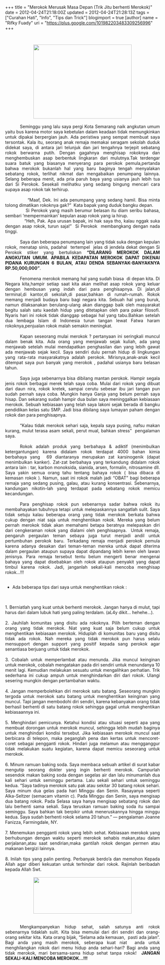 +++
title = "Merokok Merusak Masa Depan (Trik Jitu berhenti Merokok)"
date = 2012-04-24T21:18:00Z
updated = 2012-04-24T21:28:13Z
tags = ["Curahan Hati", "Info", "Tips dan Trick"]
blogimport = true 
[author]
	name = "Rifky Fuady"
	uri = "https://plus.google.com/101982203483309256996"
+++

<br /><div class="separator" style="clear: both; text-align: center;"><a href="http://1.bp.blogspot.com/-l5j7MTR6SNs/T5a04-HpFVI/AAAAAAAAAUY/GCu1QIBJMm8/s1600/stop_smoking_or_stop_living_by_pdcunha.jpg" imageanchor="1" style="margin-left: 1em; margin-right: 1em;"><img border="0" height="240" src="http://1.bp.blogspot.com/-l5j7MTR6SNs/T5a04-HpFVI/AAAAAAAAAUY/GCu1QIBJMm8/s320/stop_smoking_or_stop_living_by_pdcunha.jpg" width="320" /></a></div><div class="MsoNormal" style="text-align: justify; text-indent: 36.0pt;"><br /></div><div class="MsoNormal" style="text-align: justify; text-indent: 36.0pt;">Seminggu yang lalu saya pergi Kota Semarang naik angkutan umum yaitu bus karena motor saya kebetulan dalam keadaan tidak memungkinkan untuk dipakai berpergian jauh. Ada peristiwa yang sempat membuat saya tersontak. Kala itu, seorang anak remaja memakai seragam sekolah duduk didekat saya, di antara jari telunjuk dan jari tengahnya terjepit sebatang rokok berwarna putih. Dengan gagahnya menghisap rokoknya dan menghembuskan asap berbentuk lingkaran dari mulutnya.Tak terdengar suara batuk yang biasanya menyerang para perokok pemula,pertanda bahwa merokok bukanlah hal yang baru baginya tengah menyalakan sebatang rokok, terlihat nikmat dan mengabaikan penumpang lainnya. Selang beberapa menit, ada pria paruh baya yang usianya jauh lebih tua dari Si Perokok. Sesekali melihatku yang sedang bingung mencari cara supaya asap rokok tak terhirup.</div><div class="MsoNormal" style="text-align: justify; text-indent: 36.0pt;"><br /></div><div class="MsoNormal" style="text-align: justify;">&nbsp;&nbsp;&nbsp;&nbsp;&nbsp;&nbsp;&nbsp;&nbsp;&nbsp;&nbsp;&nbsp; “Maaf, Dek. Ini ada penumpang yang sedang hamil. Bisa minta tolong dimatikan rokoknya gak?” &nbsp;Kata bapak yang duduk bangku depan.</div><div class="MsoNormal" style="text-align: justify;">&nbsp;&nbsp;&nbsp;&nbsp;&nbsp;&nbsp;&nbsp;&nbsp;&nbsp;&nbsp;&nbsp; Si Perokok yang masih berumur belasan itu diam seribu bahasa, sembari ‘mempermainkan’ kepulan asap rokok yang ia hirup. </div><div class="MsoNormal" style="text-align: justify;">&nbsp;&nbsp;&nbsp;&nbsp;&nbsp;&nbsp;&nbsp;&nbsp;&nbsp;&nbsp;&nbsp; “Heh, Pak. Apa urusan bapak, ini hak saya tho, kalau nggak suka dengan asap rokok, turun saja!”&nbsp; Si Perokok &nbsp;membangkang dengan nada tinggi.</div><div class="MsoNormal" style="text-align: justify;"><br /></div><div class="MsoNormal" style="text-align: justify;">&nbsp;&nbsp;&nbsp;&nbsp;&nbsp;&nbsp;&nbsp;&nbsp;&nbsp;&nbsp;&nbsp; Saya dan beberapa penumpang lain yang tidak suka dengan kepulan rokok, menatap sinis, padahal &nbsp;tertempel &nbsp;jelas di jendela dekat dengan Si Perokok stiker yang bertuliskan <b>“DILARANG MEROKOK DALAM ANGKUTAN UMUM. APABILA KEDAPATAN MEROKOK DAPAT DIKENAI PIDANA KURUNGAN 6 BULAN, ATAU DENDA SEBANYAK-BANYAKNYA RP.50,000,000”</b>.</div><div class="MsoNormal" style="text-align: justify;"><br /></div><div class="MsoNormal" style="text-align: justify; text-indent: 36.0pt;">Fenomena merokok memang hal yang sudah biasa &nbsp;di depan kita. Di Negara kita,hampir setiap saat kita akan melihat asap rokok yang keluar dengan hembusan yang indah dari para penghisapnya. Di jalan,di terminal,di kantor,di sekolah,di pasar,bahkan di rumah-rumah. Rokok memang menjadi budaya baru bagi negara kita. Sebuah hal yang buruk, namun dilaksanakan berulang-ulang akan dianggap baik oleh masyarakat begitu salah satu kaedah hidup yang ditetapkan oleh para pakar filosofi. Nyaris hari ini rokok tidak dianggap sebagai hal yang tabu.Bahkan setelah dua lembaga Islam di Indonesia turun tangan lewat Fatwa haram rokoknya,penjualan rokok malah semakin meningkat.</div><div class="MsoNormal" style="text-align: justify; text-indent: 36.0pt;"><br /></div><div class="MsoNormal" style="text-align: justify; text-indent: 36.0pt;">Kapan seseorang mulai merokok ? pertanyaan ini seringkali muncul dalam benak kita. Ada orang yang menjawab sejak kuliah, ada yang menjawab setelah mulai mendapatkan penghasilan dan yang lebih gawat ada menjawab sejak kecil. Saya sendiri dulu pernah hidup di lingkungan yang rata-rata masyarakatnya adalah perokok. Mirisnya,anak-anak kecil ditempat saya pun banyak yang merokok , padahal usianya baru belasan tahun. </div><div class="MsoNormal" style="text-align: justify; text-indent: 36.0pt;"><br /></div><div class="MsoNormal" style="text-align: justify; text-indent: 36.0pt;">Saya juga sebenarnya bisa dibilang mantan perokok. Hampir segala jenis rokok berbagai merek telah saya coba. Mulai dari rokok yang dibuat dari daun nira, rokok kretek, sampai cerutu sebesar ibu jari tangan pun sudah pernah saya coba. Mungkin hanya Ganja yang belum pernah saya hisap. Dan sekarang sudah hampir dua bulan saya meninggalkan kebiasaan merokok. Sebuah kebiasaan yang telah saya lakoni sejak berada di bangku pendidikan kelas satu SMP. Jadi bisa dibilang saya lumayan paham dengan rokok dan para penghisapnya. </div><div class="MsoNormal" style="text-align: justify; text-indent: 36.0pt;"><br /></div><div class="MsoNormal" style="text-align: justify; text-indent: 36.0pt;">“Kalau tidak merokok sehari saja, kepala saya pusing, nafsu makan kurang, mulut terasa asam sekali, perut mual, bahkan stress” &nbsp;pengalaman saya.</div><div class="MsoNormal" style="text-align: justify; text-indent: 36.0pt;"><br /></div><div class="MsoNormal" style="text-align: justify; text-indent: 36.0pt;">Rokok adalah produk yang berbahaya &amp; adiktif (menimbulkan ketergantungan) karena didalam rokok terdapat 4000 bahan kimia berbahaya yang &nbsp;69 diantaranya merupakan zat karsinogenik (dapat menimbulkan kanker). Zat-zat berbahaya yang terkandung didalam rokok antara lain : tar, karbon monoksida, sianida, arsen, formalin, nitrosamine dll. Saya yakin semua orang tahu tentang bahaya rokok ( bisa dibaca di kemasan rokok ). Namun, saat ini rokok malah jadi “OBAT” bagi beberapa remaja yang sedang pusing, galau, atau kurang konsentrasi. Sebenarnya, kandungan nikotin-lah yang terdapat pada sebatang rokok memicu kecandungan.</div><div class="MsoNormal" style="text-align: justify; text-indent: 36.0pt;"><br /></div><div class="MsoNormal" style="text-align: justify; text-indent: 36.0pt;">Para penghisap rokok pun sebenarnya sadar bahwa rokok itu membahayakan tubuhnya tetapi untuk melepaskannya sangatlah sulit. Saya tidak setuju kalau beberapa orang yang tidak merokok berkata bahwa cukup dengan niat saja untuk menghentikan rokok. Mereka yang belum pernah merokok tidak akan memahami betapa beratnya melepaskan diri dari cengkeraman rokok yang dialami oleh penghisapnya. &nbsp;Untuk remaja, pengaruh pergaulan teman sebaya juga turut menjadi andil untuk pertumbuhan perokok baru. Terkadang remaja menjadi perokok pemula karena adanya desakan dari teman-teman mereka untuk dapat diterima dalam pergaulan ataupun supaya dapat dipandang lebih keren oleh lawan jenisnya. Para remaja tersebut tentu belum mengerti benar mengenai bahaya yang dapat disebabkan oleh rokok ataupun penyakit yang dapat timbul karena rokok. Jadi, janganlah sekali-kali mencoba menghisap rokok...!!!</div><div class="MsoNormal" style="text-align: justify; text-indent: 36.0pt;"><br /></div><div class="MsoNormal" style="text-align: justify;"></div><ul><li>Ada beberapa tips dari saya untuk menghentikan rokok :</li></ul><br /><div class="MsoNormal" style="text-align: justify;"><br /></div><div class="MsoNormal" style="text-align: justify;">1. Berniatlah yang kuat untuk berhenti merokok. Jangan hanya di mulut, tapi harus dari dalam lubuk hati yang paling terdalam. (aL4y dikit... hehehe...).</div><div class="MsoNormal" style="text-align: justify;"><br /></div><div class="MsoNormal" style="text-align: justify;">2. Jauhilah komunitas yang disitu ada rokoknya. Pilih berteman dengan orang yang tidak merokok. Niat yang kuat saja belum cukup untuk menghentikan kebiasaan merokok. Hiduplah di komunitas baru yang disitu tidak ada rokok. Nah mereka yang tidak merokok pun harus selalu mensupport dengan support yang positif kepada sang perokok agar senantiasa berjuang untuk tidak merokok.</div><div class="MsoNormal" style="text-align: justify;"><br /></div><div class="MsoNormal" style="text-align: justify;">3. Cobalah untuk memperlambat atau menunda. Jika muncul keinginan untuk merokok, cobalah mengatakan pada diri sendiri untuk menundanya 10 menit lagi. Kemudian melakukan sesuatu untuk mengalihkan perhatian. Trik sederhana ini cukup ampuh untuk menghindarkan diri dari rokok. Ulangi sesering mungkin dengan pertambahan waktu.</div><div class="MsoNormal" style="text-align: justify;"><br /></div><div class="MsoNormal" style="text-align: justify;">4. Jangan memperbolehkan diri merokok satu batang. Seseorang mungkin tergoda untuk merokok satu batang untuk menghentikan keinginan yang muncul. Tapi jangan membodohi diri sendiri, karena kebanyakan orang tidak berhasil berhenti di satu batang rokok sehingga gagal untuk menghentikan kebiasaannya ini.</div><div class="MsoNormal" style="text-align: justify;"><br /></div><div class="MsoNormal" style="text-align: justify;">5. Menghindari pemicunya. Ketahui kondisi atau situasi seperti apa yang membuat dorongan untuk merokok muncul, sehingga lebih mudah baginya untuk menghindari kondisi tersebut. Jika kebiasaan merokok muncul saat berbicara di telepon, maka peganglah pena dan kertas untuk mencoret-coret sebagai pengganti rokok. Hindari juga melamun atau mengganggur tidak melakukan suatu kegiatan, karena dapat memicu seseorang untuk merokok.</div><div class="MsoNormal" style="text-align: justify;"><br /></div><div class="MsoNormal" style="text-align: justify;">6. Minum ramuan baking soda. Saya membaca sebuah artikel di surat kabar mengutip seorang dokter yang ingin berhenti merokok. Campurlah sesendok makan baking soda dengan segelas air dan lalu minumanlah dua kali sehari untuk seminggu pertama. Lalu sekali sehari untuk seminggu kedua. “Saya tadinya merokok satu pak atau sekitar 30 batang rokok sehari. Saya minum dua gelas pada hari Minggu dan Senin. Rasayanya seperti Alka-Seltzer (semacam vitamin c). Pada Minggu dan Senin, saya mengisap dua batang rokok. Pada Selasa saya hanya mengisap sebatang rokok dan lalu berhenti sama sekali. Saya teruskan ramuan baking soda itu sampai seminggu. Saya bahkan tak berpikir untuk meneruskannya hingga minggu kedua. Saya sudah berhenti rokok selama 20 tahun.” ­— pengalaman Joanne Fanizza, Farmingdale, NY.</div><div class="MsoNormal" style="text-align: justify;"><br /></div><div class="MsoNormal" style="text-align: justify;">7. Menemukan pengganti rokok yang lebih sehat. Kebiasaan merokok yang berhubungan dengan waktu seperti merokok sehabis makan,atau dalam perjalanan,atau saat sendirian,maka gantilah rokok dengan permen atau makanan bergizi lainnya.</div><div class="MsoNormal" style="text-align: justify;"><br /></div><div class="MsoNormal" style="text-align: justify;">8. Inilah tips yang palin penting. Perbanyak berdo’a dan memohon Kepada Allah agar diberi kekuatan untuk terhindar dari rokok. Rajinlah beribadah kepada Allah Swt.</div><div class="MsoNormal" style="text-align: justify;"><br /></div><div class="separator" style="clear: both; text-align: center;"><a href="http://1.bp.blogspot.com/-Y5P6vCBtU44/T5a1ZmdxepI/AAAAAAAAAUg/jFW_jAmRi_I/s1600/sampulsmoke.jpg" imageanchor="1" style="margin-left: 1em; margin-right: 1em;"><img border="0" height="118" src="http://1.bp.blogspot.com/-Y5P6vCBtU44/T5a1ZmdxepI/AAAAAAAAAUg/jFW_jAmRi_I/s320/sampulsmoke.jpg" width="320" /></a></div><div class="MsoNormal" style="text-align: justify;"><br /></div><div class="MsoNormal" style="text-align: justify;"><br /></div><div class="MsoNormal" style="text-align: justify; text-indent: 36.0pt;">Mengkampanyekan hidup sehat, salah satunya anti rokok sebenarnya tidaklah sulit. Kita bisa memulai dari diri sendiri dan orang-orang sekitar kita. Kata orang bijak, “Selama ada kemauan, &nbsp;pasti ada jalan”. Bagi anda yang masih merokok, seberapa kuat niat&nbsp; anda untuk menghilangkan rokok dari menu hidup anda sehari-hari? Bagi anda yang tidak merokok, mari bersama-sama hidup sehat tanpa rokok! &nbsp;<b>JANGAN SEKALI-KALI MENCOBA MEROKOK...!!!</b></div>

